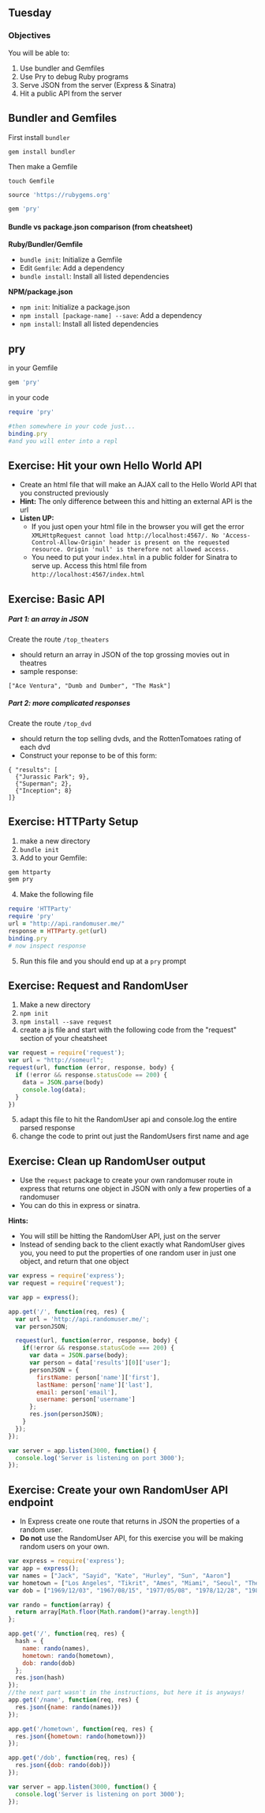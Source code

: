 ## Tuesday
### Objectives
You will be able to:

1. Use bundler and Gemfiles
2. Use Pry to debug Ruby programs
3. Serve JSON from the server (Express & Sinatra)  
4. Hit a public API from the server  

## Bundler and Gemfiles
First install `bundler`
```
gem install bundler
```

Then make a Gemfile
```
touch Gemfile
```

```rb
source 'https://rubygems.org'

gem 'pry'
```

#### Bundle vs package.json comparison (from cheatsheet)

**Ruby/Bundler/Gemfile**
* `bundle init`: Initialize a Gemfile
* Edit `Gemfile`: Add a dependency
* `bundle install`: Install all listed dependencies

**NPM/package.json**
* `npm init`: Initialize a package.json
* `npm install [package-name] --save`: Add a dependency
* `npm install`: Install all listed dependencies

## pry

in your Gemfile
```rb
gem 'pry'
```

in your code
```rb
require 'pry'

#then somewhere in your code just...
binding.pry
#and you will enter into a repl
```

## Exercise: Hit your own Hello World API
* Create an html file that will make an AJAX call to the Hello World API that you constructed previously
* **Hint:** The only difference between this and hitting an external API is the url
* **Listen UP:**
  * If you just open your html file in the browser you will get the error `XMLHttpRequest cannot load http://localhost:4567/. No 'Access-Control-Allow-Origin' header is present on the requested resource. Origin 'null' is therefore not allowed access.`
  * You need to put your `index.html` in a public folder for Sinatra to serve up. Access this html file from `http://localhost:4567/index.html`

## Exercise: Basic API
##### Part 1: an array in JSON
Create the route `/top_theaters`
  * should return an array in JSON of the top grossing movies out in theatres
  * sample response:
  ```
  ["Ace Ventura", "Dumb and Dumber", "The Mask"]
  ```

##### Part 2: more complicated responses
Create the route `/top_dvd`
  * should return the top selling dvds, and the RottenTomatoes rating of each dvd
  * Construct your reponse to be of this form:
  ```
  { "results": [
    {"Jurassic Park"; 9},
    {"Superman"; 2},
    {"Inception"; 8}
  ]}
  ```

## Exercise: HTTParty Setup
1. make a new directory
2. `bundle init`
3. Add to your Gemfile:
  ```rb
  gem httparty
  gem pry
  ```

4. Make the following file
  ```rb
  require 'HTTParty'
  require 'pry'
  url = "http://api.randomuser.me/"
  response = HTTParty.get(url)
  binding.pry
  # now inspect response
  ```

5. Run this file and you should end up at a `pry` prompt

## Exercise: Request and RandomUser
1. Make a new directory
2. `npm init`
3. `npm install --save request`
4. create a js file and start with the following code from the "request" section of your cheatsheet
  ```js
  var request = require('request');
  var url = "http://someurl";
  request(url, function (error, response, body) {
    if (!error && response.statusCode == 200) {
      data = JSON.parse(body)
      console.log(data);
    }
  })
  ```

5. adapt this file to hit the RandomUser api and console.log the entire parsed response
6. change the code to print out just the RandomUsers first name and age


## Exercise: Clean up RandomUser output
* Use the `request` package to create your own randomuser route in express that returns one object in JSON with only a few properties of a randomuser
* You can do this in express or sinatra.

**Hints:**
* You will still be hitting the RandomUser API, just on the server
* Instead of sending back to the client exactly what RandomUser gives you, you need to put the properties of one random user in just one object, and return that one object

```js
var express = require('express');
var request = require('request');

var app = express();

app.get('/', function(req, res) {
  var url = 'http://api.randomuser.me/';
  var personJSON;

  request(url, function(error, response, body) {
    if(!error && response.statusCode === 200) {
      var data = JSON.parse(body);
      var person = data['results'][0]['user'];
      personJSON = {
        firstName: person['name']['first'],
        lastName: person['name']['last'],
        email: person['email'],
        username: person['username']
      };
      res.json(personJSON);
    }
  });
});

var server = app.listen(3000, function() {
  console.log('Server is listening on port 3000');
});
```

## Exercise: Create your own RandomUser API endpoint
* In Express create one route that returns in JSON the properties of a random user.
* **Do not** use the RandomUser API, for this exercise you will be making random users on your own.


```js
var express = require('express');
var app = express();
var names = ["Jack", "Sayid", "Kate", "Hurley", "Sun", "Aaron"]
var hometown = ["Los Angeles", "Tikrit", "Ames", "Miami", "Seoul", "The Island"]
var dob = ["1969/12/03", "1967/08/15", "1977/05/08", "1978/12/28", "1980/03/20", "2004/11/01"]

var rando = function(array) {
  return array[Math.floor(Math.random()*array.length)]
};

app.get('/', function(req, res) {
  hash = {
    name: rando(names),
    hometown: rando(hometown),
    dob: rando(dob)
  };
  res.json(hash)
});
//the next part wasn't in the instructions, but here it is anyways!
app.get('/name', function(req, res) {
  res.json({name: rando(names)})
});

app.get('/hometown', function(req, res) {
  res.json({hometown: rando(hometown)})
});

app.get('/dob', function(req, res) {
  res.json({dob: rando(dob)})
});

var server = app.listen(3000, function() {
  console.log('Server is listening on port 3000');
});
```
